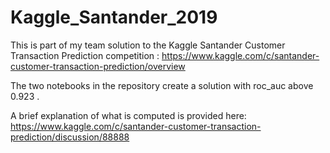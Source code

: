 # Kaggle_Santander_2019

This is part of my team solution to the Kaggle Santander Customer Transaction Prediction competition : https://www.kaggle.com/c/santander-customer-transaction-prediction/overview

The two notebooks in the repository create a solution with roc_auc above 0.923 .

A brief explanation of what is computed is provided here: https://www.kaggle.com/c/santander-customer-transaction-prediction/discussion/88888
